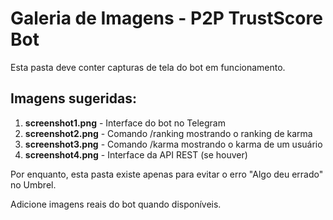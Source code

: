 # Galeria de Imagens - P2P TrustScore Bot

Esta pasta deve conter capturas de tela do bot em funcionamento.

## Imagens sugeridas:

1. **screenshot1.png** - Interface do bot no Telegram
2. **screenshot2.png** - Comando /ranking mostrando o ranking de karma
3. **screenshot3.png** - Comando /karma mostrando o karma de um usuário
4. **screenshot4.png** - Interface da API REST (se houver)

Por enquanto, esta pasta existe apenas para evitar o erro "Algo deu errado" no Umbrel.

Adicione imagens reais do bot quando disponíveis.